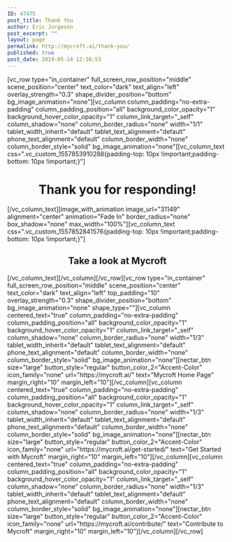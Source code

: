 ```yaml
---
ID: 47475
post_title: Thank You
author: Eric Jurgeson
post_excerpt: ""
layout: page
permalink: http://mycroft.ai/thank-you/
published: true
post_date: 2019-05-14 12:16:53
---
```

[vc_row type="in_container" full_screen_row_position="middle" scene_position="center" text_color="dark" text_align="left" overlay_strength="0.3" shape_divider_position="bottom" bg_image_animation="none"][vc_column column_padding="no-extra-padding" column_padding_position="all" background_color_opacity="1" background_hover_color_opacity="1" column_link_target="_self" column_shadow="none" column_border_radius="none" width="1/1" tablet_width_inherit="default" tablet_text_alignment="default" phone_text_alignment="default" column_border_width="none" column_border_style="solid" bg_image_animation="none"][vc_column_text css=".vc_custom_1557853910288{padding-top: 10px !important;padding-bottom: 10px !important;}"]
<h1 style="text-align: center;">Thank you for responding!</h1>
[/vc_column_text][image_with_animation image_url="31149" alignment="center" animation="Fade In" border_radius="none" box_shadow="none" max_width="100%"][vc_column_text css=".vc_custom_1557852841576{padding-top: 10px !important;padding-bottom: 10px !important;}"]
<h2 style="text-align: center;">Take a look at Mycroft</h2>
[/vc_column_text][/vc_column][/vc_row][vc_row type="in_container" full_screen_row_position="middle" scene_position="center" text_color="dark" text_align="left" top_padding="10" overlay_strength="0.3" shape_divider_position="bottom" bg_image_animation="none" shape_type=""][vc_column centered_text="true" column_padding="no-extra-padding" column_padding_position="all" background_color_opacity="1" background_hover_color_opacity="1" column_link_target="_self" column_shadow="none" column_border_radius="none" width="1/3" tablet_width_inherit="default" tablet_text_alignment="default" phone_text_alignment="default" column_border_width="none" column_border_style="solid" bg_image_animation="none"][nectar_btn size="large" button_style="regular" button_color_2="Accent-Color" icon_family="none" url="https://mycroft.ai/" text="Mycroft Home Page" margin_right="10" margin_left="10"][/vc_column][vc_column centered_text="true" column_padding="no-extra-padding" column_padding_position="all" background_color_opacity="1" background_hover_color_opacity="1" column_link_target="_self" column_shadow="none" column_border_radius="none" width="1/3" tablet_width_inherit="default" tablet_text_alignment="default" phone_text_alignment="default" column_border_width="none" column_border_style="solid" bg_image_animation="none"][nectar_btn size="large" button_style="regular" button_color_2="Accent-Color" icon_family="none" url="https://mycroft.ai/get-started/" text="Get Started with Mycroft" margin_right="10" margin_left="10"][/vc_column][vc_column centered_text="true" column_padding="no-extra-padding" column_padding_position="all" background_color_opacity="1" background_hover_color_opacity="1" column_link_target="_self" column_shadow="none" column_border_radius="none" width="1/3" tablet_width_inherit="default" tablet_text_alignment="default" phone_text_alignment="default" column_border_width="none" column_border_style="solid" bg_image_animation="none"][nectar_btn size="large" button_style="regular" button_color_2="Accent-Color" icon_family="none" url="https://mycroft.ai/contribute/" text="Contribute to Mycroft" margin_right="10" margin_left="10"][/vc_column][/vc_row]